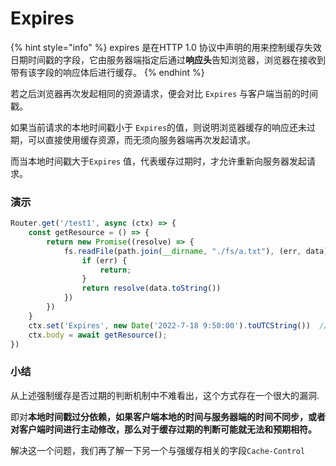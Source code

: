 # Expires

{% hint style="info" %}
expires 是在HTTP 1.0 协议中声明的用来控制缓存失效日期时间戳的字段，它由服务器端指定后通过**响应头**告知浏览器，浏览器在接收到带有该字段的响应体后进行缓存。
{% endhint %}

若之后浏览器再次发起相同的资源请求，便会对比  `Expires` 与客户端当前的时间戳。

如果当前请求的本地时间戳小于 `Expires`的值，则说明浏览器缓存的响应还未过期，可以直接使用缓存资源，而无须向服务器端再次发起请求。

而当本地时间戳大于`Expires` 值，代表缓存过期时，才允许重新向服务器发起请求。

### 演示

```javascript
Router.get('/test1', async (ctx) => {
    const getResource = () => {
        return new Promise((resolve) => {
            fs.readFile(path.join(__dirname, "./fs/a.txt"), (err, data) => {
                if (err) {
                    return;
                }
                return resolve(data.toString())
            })
        })
    }
    ctx.set('Expires', new Date('2022-7-18 9:50:00').toUTCString())  //设置强缓存，过期时间需要自己设置
    ctx.body = await getResource();
})
```



### 小结

从上述强制缓存是否过期的判断机制中不难看出，这个方式存在一个很大的漏洞.

即对**本地时间戳过分依赖，如果客户端本地的时间与服务器端的时间不同步，或者对客户端时间进行主动修改，那么对于缓存过期的判断可能就无法和预期相符。**

解决这一个问题，我们再了解一下另一个与强缓存相关的字段`Cache-Control`

